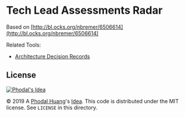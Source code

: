 # Tech Lead Assessments Radar

Based on [http://bl.ocks.org/nbremer/6506614](http://bl.ocks.org/nbremer/6506614)


Related Tools:

 - [Architecture Decision Records](https://github.com/phodal/adr)

License
---

[![Phodal's Idea](http://brand.phodal.com/shields/idea-small.svg)](http://ideas.phodal.com/)

© 2019 A [Phodal Huang](https://www.phodal.com)'s [Idea](http://github.com/phodal/ideas).  This code is distributed under the MIT license. See `LICENSE` in this directory.
